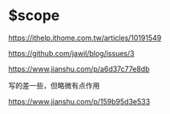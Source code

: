 # $scope

https://ithelp.ithome.com.tw/articles/10191549

https://github.com/jawil/blog/issues/3

https://www.jianshu.com/p/a6d37c77e8db

写的差一些，但略微有点作用

https://www.jianshu.com/p/159b95d3e533
